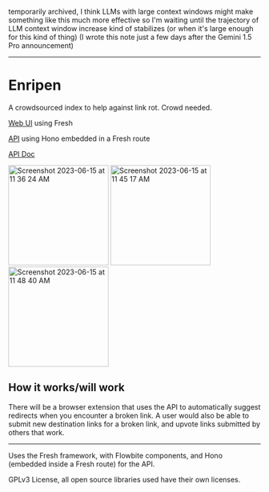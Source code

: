 temporarily archived, I think LLMs with large context windows might make something like this much more effective so I'm waiting until the trajectory of LLM context window increase kind of stabilizes (or when it's large enough for this kind of thing) (I wrote this note just a few days after the Gemini 1.5 Pro announcement)

---

# Enripen
A crowdsourced index to help against link rot. Crowd needed.

[Web UI](https://enripen.deno.dev/) using Fresh

[API](https://enripen.deno.dev/api) using Hono embedded in a Fresh route

[API Doc](https://enripen.deno.dev/api/docs)

<img width="200" alt="Screenshot 2023-06-15 at 11 36 24 AM" src="https://github.com/denoland/deno-kv-hackathon/assets/58201828/b5893be4-8a4c-4c59-861c-bf662e01b07c">

<img width="200" alt="Screenshot 2023-06-15 at 11 45 17 AM" src="https://github.com/denoland/deno-kv-hackathon/assets/58201828/35276ad7-5e0b-4279-b688-e418a974efad">

<img width="200" alt="Screenshot 2023-06-15 at 11 48 40 AM" src="https://github.com/denoland/deno-kv-hackathon/assets/58201828/88c31e38-2f1b-4f6e-a198-7c30c10a38a1">


## How it works/will work
There will be a browser extension that uses the API to automatically suggest redirects when you encounter a broken link. A user would also be able to submit new destination links for a broken link, and upvote links submitted by others that work.

---

Uses the Fresh framework, with Flowbite components, and Hono (embedded inside a Fresh route) for the API.

GPLv3 License, all open source libraries used have their own licenses.
